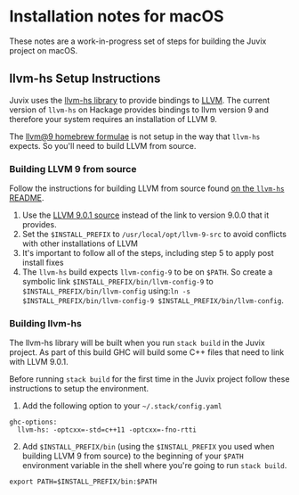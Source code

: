 # Installation notes for macOS

These notes are a work-in-progress set of steps for building the Juvix project on macOS.

## llvm-hs Setup Instructions

Juvix uses the [llvm-hs library](https://hackage.haskell.org/package/llvm-hs) to provide bindings to [LLVM](http://llvm.org/docs/LangRef.html). The current version of `llvm-hs` on Hackage provides bindings to llvm version 9 and therefore your system requires an installation of LLVM 9.

The [llvm@9 homebrew formulae](https://formulae.brew.sh/formula/llvm@9) is not setup in the way that `llvm-hs` expects. So you'll need to build LLVM from source.

### Building LLVM 9 from source

Follow the instructions for building LLVM from source found [on the `llvm-hs` README](https://github.com/llvm-hs/llvm-hs/tree/llvm-9#building-from-source).

1. Use the [LLVM 9.0.1 source](https://github.com/llvm/llvm-project/releases/download/llvmorg-9.0.1/llvm-9.0.1.src.tar.xz) instead of the link to version 9.0.0 that it provides.
2. Set the `$INSTALL_PREFIX` to `/usr/local/opt/llvm-9-src` to avoid conflicts with other installations of LLVM
3. It's important to follow all of the steps, including step 5 to apply post install fixes
4. The `llvm-hs` build expects `llvm-config-9` to be on `$PATH`. So create a symbolic link `$INSTALL_PREFIX/bin/llvm-config-9` to `$INSTALL_PREFIX/bin/llvm-config` using:`ln -s $INSTALL_PREFIX/bin/llvm-config-9 $INSTALL_PREFIX/bin/llvm-config`.

### Building llvm-hs

The llvm-hs library will be built when you run `stack build` in the Juvix project. As part of this build GHC will build some C++ files that need to link with LLVM 9.0.1.

Before running `stack build` for the first time in the Juvix project follow these instructions to setup the environment.

1. Add the following option to your `~/.stack/config.yaml`

```
ghc-options:
  llvm-hs: -optcxx=-std=c++11 -optcxx=-fno-rtti
```

2. Add `$INSTALL_PREFIX/bin` (using the `$INSTALL_PREFIX` you used when building LLVM 9 from source) to the beginning of your `$PATH` environment variable in the shell where you're going to run `stack build`.

```
export PATH=$INSTALL_PREFIX/bin:$PATH
```

